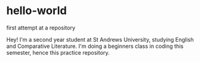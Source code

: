 # hello-world
first attempt at a repository

Hey!
I'm a second year student at St Andrews University, studying English and Comparative Literature. I'm doing a beginners class in coding this semester, hence this practice repository.
